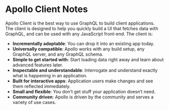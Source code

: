 # Apollo Client Notes

Apollo Client is the best way to use GraphQL to build client applications.  The
client is designed to help you quickly build a UI that fetches data with
GraphQL, and can be used with any JavaScript front-end.  The client is:

- **Incrementally adoptable**: You can drop it into an existing app today.
- **Universally compatible**: Apollo works with any build setup, any GraphQL
  server, and any GraphQL schema.
- **Simple to get started with**: Start loading data right away and learn about
  advanced features later.
- **Inspectable and understandable**: Interrogate and understand exactly what is
  happening in an application.
- **Built for interactive apps**: Application users make changes and see them
  reflected immediately.
- **Small and flexible**: You don’t get stuff your application doesn’t need.
- **Community driven**: Apollo is driven by the community and serves a variety
  of use cases.
